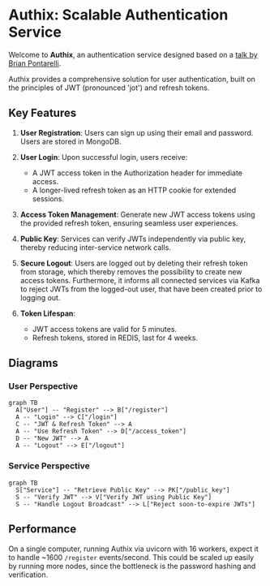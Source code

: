# Authix: Scalable Authentication Service

Welcome to **Authix**, an authentication service designed based on a [talk by
Brian Pontarelli](https://www.youtube.com/watch?v=SLc3cTlypwM).

Authix provides a comprehensive solution for user authentication, built on the
principles of JWT (pronounced 'jot') and refresh tokens.

## Key Features

1. **User Registration**: Users can sign up using their email and password.
   Users are stored in MongoDB.

2. **User Login**: Upon successful login, users receive:

   - A JWT access token in the Authorization header for immediate access.
   - A longer-lived refresh token as an HTTP cookie for extended sessions.

3. **Access Token Management**: Generate new JWT access tokens using the
   provided refresh token, ensuring seamless user experiences.

4. **Public Key**: Services can verify JWTs independently via public key,
   thereby reducing inter-service network calls.

5. **Secure Logout**: Users are logged out by deleting their refresh token from
   storage, which thereby removes the possibility to create new access tokens.
   Furthermore, it informs all connected services via Kafka to reject JWTs from
   the logged-out user, that have been created prior to logging out.

6. **Token Lifespan**:
   - JWT access tokens are valid for 5 minutes.
   - Refresh tokens, stored in REDIS, last for 4 weeks.

## Diagrams

### User Perspective

```mermaid
graph TB
  A["User"] -- "Register" --> B["/register"]
  A -- "Login" --> C["/login"]
  C -- "JWT & Refresh Token" --> A
  A -- "Use Refresh Token" --> D["/access_token"]
  D -- "New JWT" --> A
  A -- "Logout" --> E["/logout"]
```

### Service Perspective

```mermaid
graph TB
  S["Service"] -- "Retrieve Public Key" --> PK["/public_key"]
  S -- "Verify JWT" --> V["Verify JWT using Public Key"]
  S -- "Handle Logout Broadcast" --> L["Reject soon-to-expire JWTs"]
```

## Performance

On a single computer, running Authix via uvicorn with 16 workers, expect it to
handle ~1600 `/register` events/second. This could be scaled up easily by
running more nodes, since the bottleneck is the password hashing and
verification.
